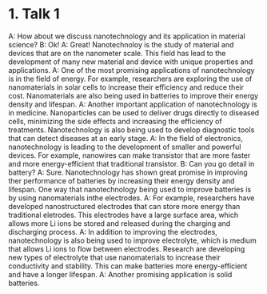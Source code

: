 # 1. Talk 1
A: How about we discuss nanotechnology and its application in material science?
B: Ok!
A: Great! Nanotechnoloy is the study of material and devices that are on the nanometer scale. This field has lead to the development of many new material and device with unique properties and applications. 
A: One of the most promising applications of nanotechnology is in the field of energy. For example, researchers are exploring the use of nanomaterials in solar cells to increase their efficiency and reduce their cost. Nanomaterials are also being used in batteries to improve their energy density and lifespan.
A: Another important application of nanotechnology is in medicine. Nanoparticles can be used to deliver drugs directly to diseased cells, minimizing the side effects and increasing the efficiency of treatments. Nanotechnology is also being used to develop diagnostic tools that can detect diseases at an early stage.
A: In the field of electronics, nanotechnology is leading to the development of smaller and powerful devices. For example, nanowires can make transistor that are more faster and more energy-efficient that traditional transistor.
B: Can you go detail in battery?
A: Sure. Nanotechnology has shown great promise in improving ther performance of batteries by increasing their energy density and lifespan. One way that nanotechnology being used to improve batteries is by using nanomaterials inthe electrodes.
A: For example, researchers have developed nanostructured electrodes that can store more energy than traditional eletrodes. This electrodes have a large surface area, which allows more Li ions be stored and released during the charging and discharging process.
A: In addition to improving the electrodes, nanotechnology is also being used to improve electrolyte, which is medium that allows Li ions to flow between electrodes. Research are developing new types of electrolyte that use nanomaterials to increase their conductivity and stability. This can make batteries more energy-efficient and have a longer lifespan.
A: Another promising application is solid batteries. 